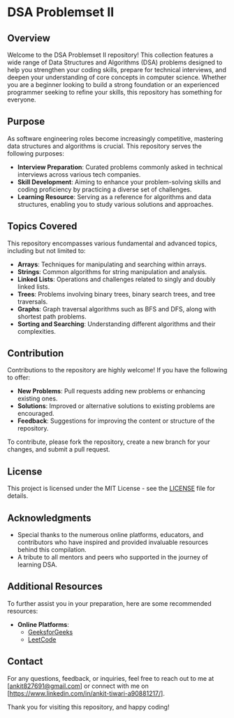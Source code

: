 # DSA Problemset II  

## Overview  
Welcome to the DSA Problemset II repository! This collection features a wide range of Data Structures and Algorithms (DSA) problems designed to help you strengthen your coding skills, prepare for technical interviews, and deepen your understanding of core concepts in computer science. Whether you are a beginner looking to build a strong foundation or an experienced programmer seeking to refine your skills, this repository has something for everyone.  

## Purpose  
As software engineering roles become increasingly competitive, mastering data structures and algorithms is crucial. This repository serves the following purposes:  
- **Interview Preparation**: Curated problems commonly asked in technical interviews across various tech companies.  
- **Skill Development**: Aiming to enhance your problem-solving skills and coding proficiency by practicing a diverse set of challenges.  
- **Learning Resource**: Serving as a reference for algorithms and data structures, enabling you to study various solutions and approaches.  

## Topics Covered  
This repository encompasses various fundamental and advanced topics, including but not limited to:  
- **Arrays**: Techniques for manipulating and searching within arrays.  
- **Strings**: Common algorithms for string manipulation and analysis.  
- **Linked Lists**: Operations and challenges related to singly and doubly linked lists.  
- **Trees**: Problems involving binary trees, binary search trees, and tree traversals.  
- **Graphs**: Graph traversal algorithms such as BFS and DFS, along with shortest path problems.  
- **Sorting and Searching**: Understanding different algorithms and their complexities.  

## Contribution  
Contributions to the repository are highly welcome! If you have the following to offer:  
- **New Problems**: Pull requests adding new problems or enhancing existing ones.  
- **Solutions**: Improved or alternative solutions to existing problems are encouraged.  
- **Feedback**: Suggestions for improving the content or structure of the repository.  

To contribute, please fork the repository, create a new branch for your changes, and submit a pull request.  

## License  
This project is licensed under the MIT License - see the [LICENSE](LICENSE) file for details.  

## Acknowledgments  
- Special thanks to the numerous online platforms, educators, and contributors who have inspired and provided invaluable resources behind this compilation.  
- A tribute to all mentors and peers who supported in the journey of learning DSA.  

## Additional Resources  
To further assist you in your preparation, here are some recommended resources:  
- **Online Platforms**:
  - [GeeksforGeeks](https://www.geeksforgeeks.org) 
  - [LeetCode](https://leetcode.com)  

## Contact  
For any questions, feedback, or inquiries, feel free to reach out to me at [ankit827691@gmail.com] or connect with me on [https://www.linkedin.com/in/ankit-tiwari-a90881217/].   

Thank you for visiting this repository, and happy coding!
